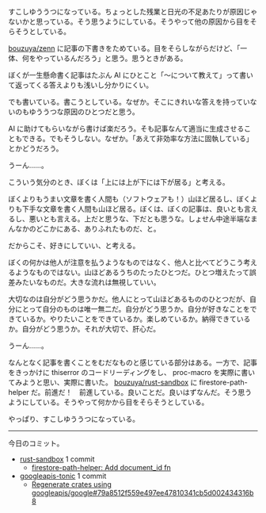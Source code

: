 すこしゆううつになっている。ちょっとした残業と日光の不足あたりが原因じゃないかと思っている。そう思うようにしている。そうやって他の原因から目をそらそうとしている。

[bouzuya/zenn] に記事の下書きをためている。目をそらしながらだけど、「一体、何をやっているんだろう」と思う。思うときがある。

ぼくが一生懸命書く記事はたぶん AI にひとこと「〜について教えて」って書いて返ってくる答えよりも浅いし分かりにくい。

でも書いている。書こうとしている。なぜか。そこにきれいな答えを持っていないのもゆううつな原因のひとつだと思う。

AI に助けてもらいながら書けば楽だろう。そも記事なんて適当に生成させることもできる。でもそうしない。なぜか。「あえて非効率な方法に固執している」とかどうだろう。

うーん……。

こういう気分のとき、ぼくは「上には上が下には下が居る」と考える。

ぼくよりもうまい文章を書く人間も（ソフトウェアも！）山ほど居るし、ぼくよりも下手な文章を書く人間も山ほど居る。ぼくは、ぼくの記事は、良いとも言えるし、悪いとも言える。上だと思うな、下だとも思うな。しょせん中途半端なまんなかのどこかにある、ありふれたものだ、と。

だからこそ、好きにしていい、と考える。

ぼくの何かは他人が注意を払うようなものではなく、他人と比べてどうこう考えるようなものではない。山ほどあるうちのたったひとつだ。ひとつ増えたって誤差みたいなものだ。大きな流れは無視していい。

大切なのは自分がどう思うかだ。他人にとって山ほどあるもののひとつだが、自分にとって自分のものは唯一無二だ。自分がどう思うか。自分が好きなことをできているか。やりたいことをできているか。楽しめているか。納得できているか。自分がどう思うか。それが大切で、肝心だ。

うーん……。

なんとなく記事を書くことをむだなものと感じている部分はある。一方で、記事をきっかけに thiserror のコードリーディングをし、 proc-macro を実際に書いてみようと思い、実際に書いた。 [bouzuya/rust-sandbox] に firestore-path-helper だ。前進だ！　前進している。良いことだ。良いはずなんだ。そう思うようにしている。そうやって何かから目をそらそうとしている。

やっぱり、すこしゆううつになっている。

---

今日のコミット。

- [rust-sandbox](https://github.com/bouzuya/rust-sandbox) 1 commit
  - [firestore-path-helper: Add document_id fn](https://github.com/bouzuya/rust-sandbox/commit/87f1d222365151fb94592b6bf3cfd5187c8d51ae)
- [googleapis-tonic](https://github.com/bouzuya/googleapis-tonic) 1 commit
  - [Regenerate crates using googleapis/google#79a8512f559e497ee47810341cb5d002434316b8](https://github.com/bouzuya/googleapis-tonic/commit/1bc8d6c713c4f58b346fc03bd32887d512981ea6)

[bouzuya/rust-sandbox]: https://github.com/bouzuya/rust-sandbox
[bouzuya/zenn]: https://github.com/bouzuya/zenn

